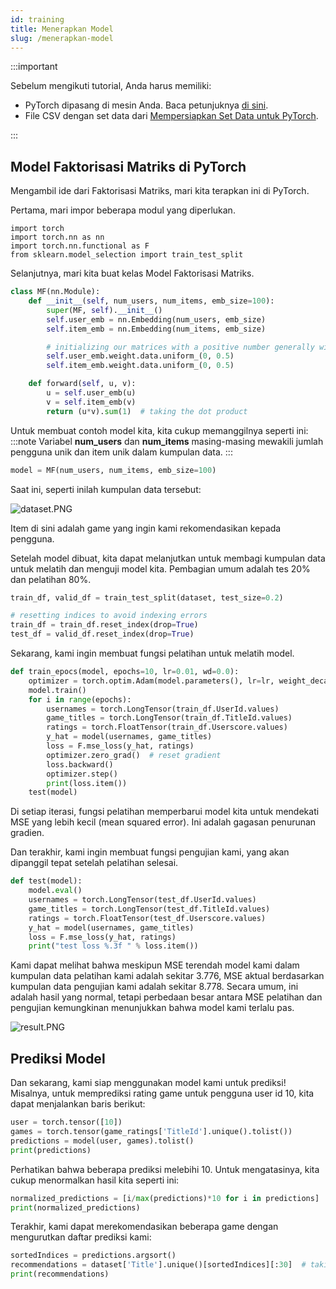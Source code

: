 ```yaml
---
id: training
title: Menerapkan Model
slug: /menerapkan-model
---
```


:::important

Sebelum mengikuti tutorial, Anda harus memiliki:

- PyTorch dipasang di mesin Anda. Baca petunjuknya [di sini](https://pytorch.org/get-started/locally/).
- File CSV dengan set data dari [Mempersiapkan Set Data untuk PyTorch](setup.md).

:::

## Model Faktorisasi Matriks di PyTorch

Mengambil ide dari Faktorisasi Matriks, mari kita terapkan ini di PyTorch.

Pertama, mari impor beberapa modul yang diperlukan.

```
import torch
import torch.nn as nn
import torch.nn.functional as F
from sklearn.model_selection import train_test_split
```

Selanjutnya, mari kita buat kelas Model Faktorisasi Matriks.

```python
class MF(nn.Module):
    def __init__(self, num_users, num_items, emb_size=100):
        super(MF, self).__init__()
        self.user_emb = nn.Embedding(num_users, emb_size)
        self.item_emb = nn.Embedding(num_items, emb_size)

        # initializing our matrices with a positive number generally will yield better results
        self.user_emb.weight.data.uniform_(0, 0.5)
        self.item_emb.weight.data.uniform_(0, 0.5)

    def forward(self, u, v):
        u = self.user_emb(u)
        v = self.item_emb(v)
        return (u*v).sum(1)  # taking the dot product
```

Untuk membuat contoh model kita, kita cukup memanggilnya seperti ini:
:::note
Variabel **num_users** dan **num_items** masing-masing mewakili jumlah pengguna unik dan item unik dalam kumpulan data.
:::

```python
model = MF(num_users, num_items, emb_size=100)
```

Saat ini, seperti inilah kumpulan data tersebut:

![dataset.PNG](https://cdn.hashnode.com/res/hashnode/image/upload/v1602020247881/bfBpkQD4Z.png)

Item di sini adalah game yang ingin kami rekomendasikan kepada pengguna.

Setelah model dibuat, kita dapat melanjutkan untuk membagi kumpulan data untuk melatih dan menguji model kita. Pembagian umum adalah tes 20% dan pelatihan 80%.

```python
train_df, valid_df = train_test_split(dataset, test_size=0.2)

# resetting indices to avoid indexing errors
train_df = train_df.reset_index(drop=True)
test_df = valid_df.reset_index(drop=True)
```

Sekarang, kami ingin membuat fungsi pelatihan untuk melatih model.

```python
def train_epocs(model, epochs=10, lr=0.01, wd=0.0):
    optimizer = torch.optim.Adam(model.parameters(), lr=lr, weight_decay=wd)
    model.train()
    for i in range(epochs):
        usernames = torch.LongTensor(train_df.UserId.values)
        game_titles = torch.LongTensor(train_df.TitleId.values)
        ratings = torch.FloatTensor(train_df.Userscore.values)
        y_hat = model(usernames, game_titles)
        loss = F.mse_loss(y_hat, ratings)
        optimizer.zero_grad()  # reset gradient
        loss.backward()
        optimizer.step()
        print(loss.item())
    test(model)
```

Di setiap iterasi, fungsi pelatihan memperbarui model kita untuk mendekati MSE yang lebih kecil (mean squared error). Ini adalah gagasan penurunan gradien.

Dan terakhir, kami ingin membuat fungsi pengujian kami, yang akan dipanggil tepat setelah pelatihan selesai.

```python
def test(model):
    model.eval()
    usernames = torch.LongTensor(test_df.UserId.values)
    game_titles = torch.LongTensor(test_df.TitleId.values)
    ratings = torch.FloatTensor(test_df.Userscore.values)
    y_hat = model(usernames, game_titles)
    loss = F.mse_loss(y_hat, ratings)
    print("test loss %.3f " % loss.item())
```

Kami dapat melihat bahwa meskipun MSE terendah model kami dalam kumpulan data pelatihan kami adalah sekitar 3.776, MSE aktual berdasarkan kumpulan data pengujian kami adalah sekitar 8.778. Secara umum, ini adalah hasil yang normal, tetapi perbedaan besar antara MSE pelatihan dan pengujian kemungkinan menunjukkan bahwa model kami terlalu pas.

![result.PNG](https://cdn.hashnode.com/res/hashnode/image/upload/v1602021212841/Qy7kiRGDS.png)

## Prediksi Model

Dan sekarang, kami siap menggunakan model kami untuk prediksi! Misalnya, untuk memprediksi rating game untuk pengguna user id 10, kita dapat menjalankan baris berikut:

```python
user = torch.tensor([10])
games = torch.tensor(game_ratings['TitleId'].unique().tolist())
predictions = model(user, games).tolist()
print(predictions)
```

Perhatikan bahwa beberapa prediksi melebihi 10. Untuk mengatasinya, kita cukup menormalkan hasil kita seperti ini:

```python
normalized_predictions = [i/max(predictions)*10 for i in predictions]
print(normalized_predictions)
```

Terakhir, kami dapat merekomendasikan beberapa game dengan mengurutkan daftar prediksi kami:

```python
sortedIndices = predictions.argsort()
recommendations = dataset['Title'].unique()[sortedIndices][:30]  # taking top 30 games
print(recommendations)
```
